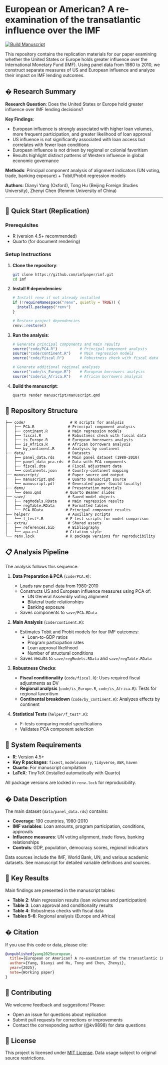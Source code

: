 # European or American? A re-examination of the transatlantic influence over the IMF

[![Build Manuscript](https://github.com/imfpaper/imf/actions/workflows/build-manuscript.yml/badge.svg)](https://github.com/imfpaper/imf/actions/workflows/build-manuscript.yml)

This repository contains the replication materials for our paper examining whether the United States or Europe holds greater influence over the International Monetary Fund (IMF). Using panel data from 1980 to 2010, we construct separate measures of US and European influence and analyze their impact on IMF lending outcomes.

## � Research Summary

**Research Question**: Does the United States or Europe hold greater influence over IMF lending decisions?

**Key Findings**:
- European influence is strongly associated with higher loan volumes, more frequent participation, and greater likelihood of loan approval
- US influence is not significantly associated with loan access but correlates with fewer loan conditions
- European influence is not driven by regional or colonial favoritism
- Results highlight distinct patterns of Western influence in global economic governance

**Methods**: Principal component analysis of alignment indicators (UN voting, trade, banking exposure) + Tobit/Probit regression models

**Authors**: Dianyi Yang (Oxford), Tong Hu (Beijing Foreign Studies University), Zhenyi Chen (Renmin University of China)

---

## 🚀 Quick Start (Replication)

### Prerequisites
- R (version 4.5+ recommended)
- Quarto (for document rendering)

### Setup Instructions

1. **Clone the repository**:
   ```bash
   git clone https://github.com/imfpaper/imf.git
   cd imf
   ```

2. **Install R dependencies**:
   ```r
   # Install renv if not already installed
   if (!requireNamespace("renv", quietly = TRUE)) {
     install.packages("renv")  
   }
   
   # Restore project dependencies
   renv::restore()
   ```

3. **Run the analysis**:
   ```r
   # Generate principal components and main results
   source("code/PCA.R")          # Principal component analysis
   source("code/continent.R")    # Main regression models  
   source("code/fiscal.R")       # Robustness check with fiscal data
   
   # Generate additional regional analyses
   source("code/is_Europe.R")    # European borrowers analysis
   source("code/is_Africa.R")    # African borrowers analysis
   ```

4. **Build the manuscript**:
   ```bash
   quarto render manuscript/manuscript.qmd
   ```

## 📂 Repository Structure

```
├── code/                    # R scripts for analysis
│   ├── PCA.R               # Principal component analysis
│   ├── continent.R         # Main regression models
│   ├── fiscal.R            # Robustness check with fiscal data
│   ├── is_Europe.R         # European borrowers analysis  
│   ├── is_Africa.R         # African borrowers analysis
│   └── by_continent.R      # Analysis by continent
├── data/                   # Datasets
│   ├── panel_data.rds      # Main panel dataset (1980-2010)
│   ├── panel_data_pca.rds  # Data with PCA components
│   ├── fiscal.dta          # Fiscal adjustment data
│   └── continents.json     # Country-continent mapping
├── manuscript/             # Paper source and output
│   ├── manuscript.qmd      # Quarto manuscript source
│   └── manuscript.pdf      # Generated paper (build locally)
├── demo/                   # Presentation materials
│   └── demo.qmd           # Quarto Beamer slides
├── save/                   # Saved model objects
│   ├── regModels.RData     # Main regression results
│   ├── regTable.RData      # Formatted tables
│   └── PCA.RData          # Principal component results
├── helper/                 # Auxiliary scripts
│   └── f_test*.R          # F-test scripts for model comparison
├── extra/                  # Shared assets
│   ├── references.bib      # Bibliography
│   └── apa.csl            # Citation style
└── renv.lock              # R package versions for reproducibility
```

## 📋 Analysis Pipeline

The analysis follows this sequence:

1. **Data Preparation & PCA** (`code/PCA.R`):
   - Loads raw panel data from 1980-2010
   - Constructs US and European influence measures using PCA of:
     - UN General Assembly voting alignment
     - Bilateral trade relationships  
     - Banking exposure
   - Saves components to `save/PCA.RData`

2. **Main Analysis** (`code/continent.R`):
   - Estimates Tobit and Probit models for four IMF outcomes:
     - Loan-to-GDP ratios
     - Program participation rates
     - Loan approval likelihood
     - Number of structural conditions
   - Saves results to `save/regModels.RData` and `save/regTable.RData`

3. **Robustness Checks**:
   - **Fiscal conditionality** (`code/fiscal.R`): Uses required fiscal adjustments as DV
   - **Regional analysis** (`code/is_Europe.R`, `code/is_Africa.R`): Tests for regional favoritism
   - **Continental breakdown** (`code/by_continent.R`): Analyzes effects by continent

4. **Statistical Tests** (`helper/f_test*.R`):
   - F-tests comparing model specifications
   - Validates PCA component selection

## 🔧 System Requirements

- **R**: Version 4.5+ 
- **Key R packages**: `fixest`, `modelsummary`, `tidyverse`, `AER`, `haven`
- **Quarto**: For manuscript compilation
- **LaTeX**: TinyTeX (installed automatically with Quarto)

All package versions are locked in `renv.lock` for reproducibility.

## � Data Description

The main dataset (`data/panel_data.rds`) contains:
- **Coverage**: 190 countries, 1980-2010
- **IMF variables**: Loan amounts, program participation, conditions, approvals
- **Influence measures**: UN voting alignment, trade flows, banking relationships
- **Controls**: GDP, population, democracy scores, regional indicators

Data sources include the IMF, World Bank, UN, and various academic datasets. See manuscript for detailed variable definitions and sources.

## 🎯 Key Results

Main findings are presented in the manuscript tables:
- **Table 2**: Main regression results (loan volumes and participation)
- **Table 3**: Loan approval and conditionality results  
- **Table 4**: Robustness checks with fiscal data
- **Tables 5-6**: Regional analysis (Europe and Africa)

## � Citation

If you use this code or data, please cite:

```bibtex
@unpublished{yang2025european,
  title={European or American? A re-examination of the transatlantic influence over the IMF},
  author={Yang, Dianyi and Hu, Tong and Chen, Zhenyi},
  year={2025},
  note={Working paper}
}
```

## 🤝 Contributing

We welcome feedback and suggestions! Please:
- Open an issue for questions about replication
- Submit pull requests for corrections or improvements
- Contact the corresponding author (@kv9898) for data questions

## 📄 License

This project is licensed under [MIT License](LICENSE). Data usage subject to original source restrictions.
